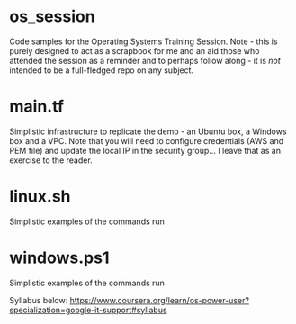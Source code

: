 # os_session

Code samples for the Operating Systems Training Session. Note - this is purely designed to act as a scrapbook for me and an aid those who attended the session as a reminder and to perhaps follow along - it is _not_ intended to be a full-fledged repo on any subject.

# main.tf

Simplistic infrastructure to replicate the demo - an Ubuntu box, a Windows box and a VPC. Note that you will need to configure credentials (AWS and PEM file) and update the local IP in the security group... I leave that as an exercise to the reader.

# linux.sh

Simplistic examples of the commands run

# windows.ps1

Simplistic examples of the commands run

Syllabus below:
https://www.coursera.org/learn/os-power-user?specialization=google-it-support#syllabus
